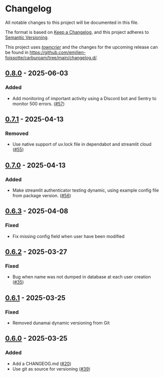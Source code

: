 # Changelog

All notable changes to this project will be documented in this file.

The format is based on [Keep a Changelog](https://keepachangelog.com/en/1.0.0/), and this project adheres to [Semantic Versioning](https://semver.org/spec/v2.0.0.html).

This project uses [_towncrier_](https://towncrier.readthedocs.io/) and the changes for the upcoming release can be found in <https://github.com/emilien-foissotte/carburoam/tree/main/changelog.d/>.

<!-- towncrier release notes start -->

## [0.8.0](https://github.com/emilien-foissotte/carburoam/tree/v0.8.0) - 2025-06-03

### Added

- Add monitoring of important activity using a Discord bot and Sentry to monitor 500 errors. ([#57](https://github.com/emilien-foisotte/carburoam/issues/57))


## [0.7.1](https://github.com/emilien-foissotte/carburoam/tree/v0.7.1) - 2025-04-13

### Removed

- Use native support of uv.lock file in dependabot and streamlit cloud ([#55](https://github.com/emilien-foisotte/carburoam/issues/55))

## [0.7.0](https://github.com/emilien-foissotte/carburoam/tree/v0.7.0) - 2025-04-13

### Added

- Make streamlit authenticator testing dynamic, using example config file from package version. ([#56](https://github.com/emilien-foisotte/carburoam/issues/56))

## [0.6.3](https://github.com/emilien-foissotte/carburoam/tree/v0.6.3) - 2025-04-08

### Fixed

- Fix missing config field when user have been modified

## [0.6.2](https://github.com/emilien-foissotte/carburoam/tree/v0.6.2) - 2025-03-27

### Fixed

- Bug when name was not dumped in database at each user creation ([#35](https://github.com/emilien-foisotte/carburoam/issues/35))

## [0.6.1](https://github.com/emilien-foissotte/carburoam/tree/v0.6.1) - 2025-03-25

### Fixed

- Removed dunamai dynamic versioning from Git

## [0.6.0](https://github.com/emilien-foissotte/carburoam/tree/v0.6.0) - 2025-03-25

### Added

- Add a CHANGEOG.md ([#20](https://github.com/emilien-foisotte/carburoam/issues/20))
- Use git as source for versioning ([#39](https://github.com/emilien-foisotte/carburoam/issues/39))

